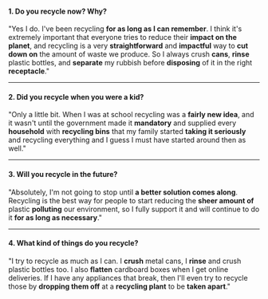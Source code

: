 #### 1. Do you recycle now? Why?
"Yes I do. I've been recycling **for as long as I can remember**. I think it's extremely important that everyone tries to reduce their **impact on the planet**, and recycling is a very **straightforward** and **impactful** way to **cut down on** the amount of waste we produce. So I always crush **cans**, **rinse** plastic bottles, and **separate** my rubbish before **disposing** of it in the right **receptacle**."

---
#### 2. Did you recycle when you were a kid?
"Only a little bit. When I was at school recycling was a **fairly new idea**, and it wasn't until the government made it **mandatory** and supplied every **household** with **recycling bins** that my family started **taking it seriously** and recycling everything and I guess I must have started around then as well."

---
#### 3. Will you recycle in the future?
"Absolutely, I'm not going to stop until **a better solution comes along**. Recycling is the best way for people to start reducing the **sheer amount of** plastic **polluting** our environment, so I fully support it and will continue to do it **for as long as necessary**."

---
#### 4. What kind of things do you recycle?
"I try to recycle as much as I can. I **crush** metal cans, I **rinse** and crush plastic bottles too. I also **flatten** cardboard boxes when I get online deliveries. If I have any appliances that break, then I'll even try to recycle those by **dropping them off** at a **recycling plant** to be **taken apart**."